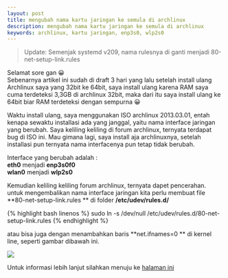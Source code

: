 ```yaml
---
layout: post
title: mengubah nama kartu jaringan ke semula di archlinux
description: mengubah nama kartu jaringan ke semula di archlinux
keywords: archlinux, kartu jaringan, enp3s0, wlp2s0
---
```


> Update: Semenjak systemd v209, nama rulesnya di ganti menjadi
> 80-net-setup-link.rules

Selamat sore gan 😀  
Sebenarnya artikel ini sudah di draft 3 hari yang lalu setelah install ulang Archlinux saya yang 32bit ke 64bit, saya install ulang karena RAM saya cuma terdeteksi 3,3GB di archlinux 32bit, maka dari itu saya install ulang ke 64bit biar RAM terdeteksi dengan sempurna 😀

Waktu install ulang, saya menggunakan ISO archlinux 2013.03.01, entah kenapa sewaktu installasi ada yang janggal, yaitu nama interface jaringan yang berubah. Saya keliling keliling di forum archlinux, ternyata terdapat bug di ISO ini. Mau gimana lagi, saya install aja archlinuxnya, setelah installasi pun ternyata nama interfacenya pun tetap tidak berubah.

Interface yang berubah adalah :  
**eth0** menjadi **enp3s0f0**  
**wlan0** menjadi **wlp2s0**

Kemudian keliling keliling forum archlinux, ternyata dapet pencerahan. untuk mengembalikan nama interface jaringan kita perlu membuat file **80-net-setup-link.rules ** di folder **/etc/udev/rules.d/**

{% highlight bash linenos %}
sudo ln -s /dev/null /etc/udev/rules.d/80-net-setup-link.rules
{% endhighlight %}

atau bisa juga dengan menambahkan baris **net.ifnames=0 ** di kernel line, seperti gambar dibawah ini.

![][1]

Untuk informasi lebih lanjut silahkan menuju ke [halaman ini][2]

[1]: http://www.kawainaaa.com/wp-content/uploads/2013/03/Screenshot-2Bfrom-2B2014-08-15-2B09-3A49-3A17.png
[2]: http://www.freedesktop.org/wiki/Software/systemd/PredictableNetworkInterfaceNames
